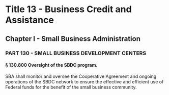 
# Title 13 - Business Credit and Assistance
## Chapter I - Small Business Administration
### PART 130 - SMALL BUSINESS DEVELOPMENT CENTERS
#### § 130.800 Oversight of the SBDC program.

SBA shall monitor and oversee the Cooperative Agreement and ongoing operations of the SBDC network to ensure the effective and efficient use of Federal funds for the benefit of the small business community.
